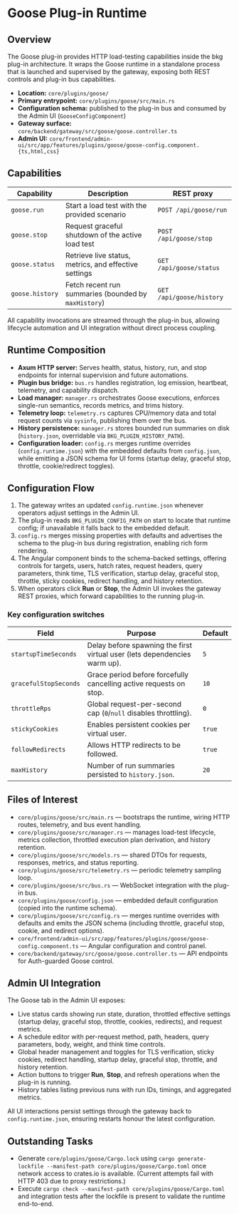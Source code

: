 # Goose Plug-in Runtime

## Overview

The Goose plug-in provides HTTP load-testing capabilities inside the bkg plug-in architecture. It wraps the Goose runtime in a standalone process that is launched and supervised by the gateway, exposing both REST controls and plug-in bus capabilities.

* **Location:** `core/plugins/goose/`
* **Primary entrypoint:** `core/plugins/goose/src/main.rs`
* **Configuration schema:** published to the plug-in bus and consumed by the Admin UI (`GooseConfigComponent`)
* **Gateway surface:** `core/backend/gateway/src/goose/goose.controller.ts`
* **Admin UI:** `core/frontend/admin-ui/src/app/features/plugins/goose/goose-config.component.{ts,html,css}`

## Capabilities

| Capability | Description | REST proxy |
|------------|-------------|------------|
| `goose.run` | Start a load test with the provided scenario | `POST /api/goose/run` |
| `goose.stop` | Request graceful shutdown of the active load test | `POST /api/goose/stop` |
| `goose.status` | Retrieve live status, metrics, and effective settings | `GET /api/goose/status` |
| `goose.history` | Fetch recent run summaries (bounded by `maxHistory`) | `GET /api/goose/history` |

All capability invocations are streamed through the plug-in bus, allowing lifecycle automation and UI integration without direct process coupling.

## Runtime Composition

* **Axum HTTP server:** Serves health, status, history, run, and stop endpoints for internal supervision and future automations.
* **Plugin bus bridge:** `bus.rs` handles registration, log emission, heartbeat, telemetry, and capability dispatch.
* **Load manager:** `manager.rs` orchestrates Goose executions, enforces single-run semantics, records metrics, and trims history.
* **Telemetry loop:** `telemetry.rs` captures CPU/memory data and total request counts via `sysinfo`, publishing them over the bus.
* **History persistence:** `manager.rs` stores bounded run summaries on disk (`history.json`, overridable via `BKG_PLUGIN_HISTORY_PATH`).
* **Configuration loader:** `config.rs` merges runtime overrides (`config.runtime.json`) with the embedded defaults from `config.json`, while emitting a JSON schema for UI forms (startup delay, graceful stop, throttle, cookie/redirect toggles).

## Configuration Flow

1. The gateway writes an updated `config.runtime.json` whenever operators adjust settings in the Admin UI.
2. The plug-in reads `BKG_PLUGIN_CONFIG_PATH` on start to locate that runtime config; if unavailable it falls back to the embedded default.
3. `config.rs` merges missing properties with defaults and advertises the schema to the plug-in bus during registration, enabling rich form rendering.
4. The Angular component binds to the schema-backed settings, offering controls for targets, users, hatch rates, request headers, query parameters, think time, TLS verification, startup delay, graceful stop, throttle, sticky cookies, redirect handling, and history retention.
5. When operators click **Run** or **Stop**, the Admin UI invokes the gateway REST proxies, which forward capabilities to the running plug-in.

### Key configuration switches

| Field | Purpose | Default |
|-------|---------|---------|
| `startupTimeSeconds` | Delay before spawning the first virtual user (lets dependencies warm up). | `5` |
| `gracefulStopSeconds` | Grace period before forcefully cancelling active requests on stop. | `10` |
| `throttleRps` | Global request-per-second cap (`0`/`null` disables throttling). | `0` |
| `stickyCookies` | Enables persistent cookies per virtual user. | `true` |
| `followRedirects` | Allows HTTP redirects to be followed. | `true` |
| `maxHistory` | Number of run summaries persisted to `history.json`. | `20` |

## Files of Interest

* `core/plugins/goose/src/main.rs` — bootstraps the runtime, wiring HTTP routes, telemetry, and bus event handling.
* `core/plugins/goose/src/manager.rs` — manages load-test lifecycle, metrics collection, throttled execution plan derivation, and history retention.
* `core/plugins/goose/src/models.rs` — shared DTOs for requests, responses, metrics, and status reporting.
* `core/plugins/goose/src/telemetry.rs` — periodic telemetry sampling loop.
* `core/plugins/goose/src/bus.rs` — WebSocket integration with the plug-in bus.
* `core/plugins/goose/config.json` — embedded default configuration (copied into the runtime schema).
* `core/plugins/goose/src/config.rs` — merges runtime overrides with defaults and emits the JSON schema (including throttle, graceful stop, cookie, and redirect options).
* `core/frontend/admin-ui/src/app/features/plugins/goose/goose-config.component.ts` — Angular configuration and control panel.
* `core/backend/gateway/src/goose/goose.controller.ts` — API endpoints for Auth-guarded Goose control.

## Admin UI Integration

The Goose tab in the Admin UI exposes:

* Live status cards showing run state, duration, throttled effective settings (startup delay, graceful stop, throttle, cookies, redirects), and request metrics.
* A schedule editor with per-request method, path, headers, query parameters, body, weight, and think time controls.
* Global header management and toggles for TLS verification, sticky cookies, redirect handling, startup delay, graceful stop, throttle, and history retention.
* Action buttons to trigger **Run**, **Stop**, and refresh operations when the plug-in is running.
* History tables listing previous runs with run IDs, timings, and aggregated metrics.

All UI interactions persist settings through the gateway back to `config.runtime.json`, ensuring restarts honour the latest configuration.

## Outstanding Tasks

* Generate `core/plugins/goose/Cargo.lock` using `cargo generate-lockfile --manifest-path core/plugins/goose/Cargo.toml` once network access to crates.io is available. (Current attempts fail with HTTP 403 due to proxy restrictions.)
* Execute `cargo check --manifest-path core/plugins/goose/Cargo.toml` and integration tests after the lockfile is present to validate the runtime end-to-end.

